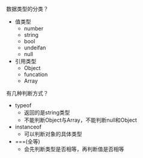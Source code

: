 数据类型的分类？

+ 值类型 
  + number
  + string
  + bool
  + undeifan
  + null
+ 引用类型
  + Object
  + funcation
  + Array 

有几种判断方式？

+ typeof
  + 返回的是string类型
  + 不能判断Object与Array，不能判断null和Object
+ instanceof
  + 可以判断对象的具体类型
+ ===(全等)
  + 会先判断类型是否相等，再判断值是否相等